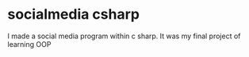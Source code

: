 # socialmedia csharp
 I made a social media program within c sharp. It was my final project of learning OOP

